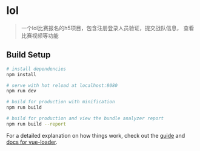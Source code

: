 # lol

> 一个lol比赛报名的h5项目，包含注册登录人员验证，提交战队信息，
>查看比赛视频等功能
## Build Setup

``` bash
# install dependencies
npm install

# serve with hot reload at localhost:8080
npm run dev

# build for production with minification
npm run build

# build for production and view the bundle analyzer report
npm run build --report
```

For a detailed explanation on how things work, check out the [guide](http://vuejs-templates.github.io/webpack/) and [docs for vue-loader](http://vuejs.github.io/vue-loader).

